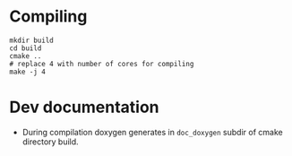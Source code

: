 # Compiling
```
mkdir build
cd build
cmake ..
# replace 4 with number of cores for compiling
make -j 4
```
# Dev documentation
- During compilation doxygen generates in `doc_doxygen` subdir of cmake directory build.
